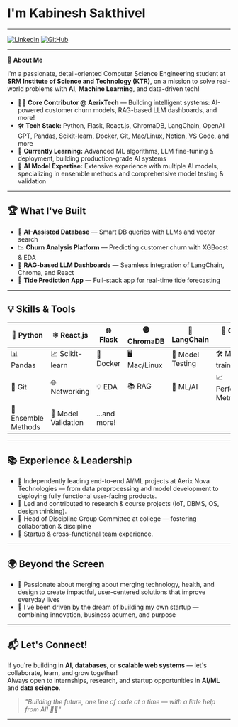 
#  I'm **Kabinesh Sakthivel**
---

[![LinkedIn](https://img.shields.io/badge/LinkedIn-blue?logo=linkedin&logoColor=white)](https://www.linkedin.com/in/kabineshsakthivel/) [![GitHub](https://img.shields.io/badge/GitHub-181717?logo=github&logoColor=white)](https://github.com/kabinesh-sakthivel)

---

🚀 **About Me**

I'm a passionate, detail-oriented Computer Science Engineering student at **SRM Institute of Science and Technology (KTR)**, on a mission to solve real-world problems with **AI**, **Machine Learning**, and data-driven tech!  

- 🧑‍💻 **Core Contributor @ AerixTech** — Building intelligent systems: AI-powered customer churn models, RAG-based LLM dashboards, and more!
- 🛠️ **Tech Stack:** Python, Flask, React.js, ChromaDB, LangChain, OpenAI GPT, Pandas, Scikit-learn, Docker, Git, Mac/Linux, Notion, VS Code, and more
- 🌱 **Currently Learning:** Advanced ML algorithms, LLM fine-tuning & deployment, building production-grade AI systems
- 🧠 **AI Model Expertise:** Extensive experience with multiple AI models, specializing in ensemble methods and comprehensive model testing & validation

---

## 🏆 **What I've Built**

- 🤖 **AI-Assisted Database** — Smart DB queries with LLMs and vector search
- 📉 **Churn Analysis Platform** — Predicting customer churn with XGBoost & EDA
- 🧠 **RAG-based LLM Dashboards** — Seamless integration of LangChain, Chroma, and React
- 🌊 **Tide Prediction App** — Full-stack app for real-time tide forecasting

---

## 💡 **Skills & Tools**

| 🐍 Python | ⚛️ React.js | 🌐 Flask | 🟣 ChromaDB | 🔗 LangChain | 🤖 OpenAI GPT |
|-----------|------------|----------|-------------|--------------|--------------|
| 📊 Pandas | 📈 Scikit-learn | 🐳 Docker | 🖥️ Mac/Linux | 🎯 Model Testing | 🛠️ Model training |
| 🔧 Git | 🌐 Networking | 💡 EDA | 📚 RAG | 🧠 ML/AI | 📈 Performance Metrics |
| 🔄 Ensemble Methods | 🧪 Model Validation | ...and more! |  |

---

## 📚 **Experience & Leadership**

- 💪 Independently leading end-to-end AI/ML projects at Aerix Nova Technologies — from data preprocessing and model development to deploying fully functional user-facing products.
- 💼 Led and contributed to research & course projects (IoT, DBMS, OS, design thinking).
- 🤝 Head of Discipline Group Committee at college — fostering collaboration & discipline
- 🏢 Startup & cross-functional team experience.

---

## 🌍 **Beyond the Screen**

- 🎨 Passionate about merging about merging technology, health, and design to create impactful, user-centered solutions that improve everyday lives
- 📌 I ve been driven by the dream of building my own startup — combining innovation, business acumen, and purpose
---

## 📬 **Let's Connect!**

If you're building in **AI**, **databases**, or **scalable web systems** — let's collaborate, learn, and grow together!  
Always open to internships, research, and startup opportunities in **AI/ML** and **data science**.

> _"Building the future, one line of code at a time — with a little help from AI! 🤝💡"_

---
